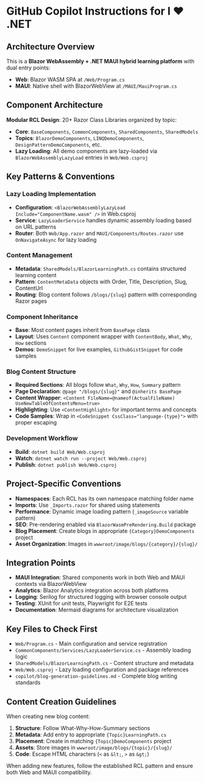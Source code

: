 # GitHub Copilot Instructions for I ❤️ .NET

## Architecture Overview
This is a **Blazor WebAssembly + .NET MAUI hybrid learning platform** with dual entry points:
- **Web**: Blazor WASM SPA at `/Web/Program.cs`
- **MAUI**: Native shell with BlazorWebView at `/MAUI/MauiProgram.cs`

## Component Architecture
**Modular RCL Design**: 20+ Razor Class Libraries organized by topic:
- **Core**: `BaseComponents`, `CommonComponents`, `SharedComponents`, `SharedModels`
- **Topics**: `BlazorDemoComponents`, `LINQDemoComponents`, `DesignPatternDemoComponents`, etc.
- **Lazy Loading**: All demo components are lazy-loaded via `BlazorWebAssemblyLazyLoad` entries in `Web/Web.csproj`

## Key Patterns & Conventions

### Lazy Loading Implementation
- **Configuration**: `<BlazorWebAssemblyLazyLoad Include="ComponentName.wasm" />` in Web.csproj
- **Service**: `LazyLoaderService` handles dynamic assembly loading based on URL patterns
- **Router**: Both `Web/App.razor` and `MAUI/Components/Routes.razor` use `OnNavigateAsync` for lazy loading

### Content Management
- **Metadata**: `SharedModels/BlazorLearningPath.cs` contains structured learning content
- **Pattern**: `ContentMetaData` objects with Order, Title, Description, Slug, ContentUrl
- **Routing**: Blog content follows `/blogs/{slug}` pattern with corresponding Razor pages

### Component Inheritance
- **Base**: Most content pages inherit from `BasePage` class
- **Layout**: Uses `Content` component wrapper with `ContentBody`, `What`, `Why`, `How` sections
- **Demos**: `DemoSnippet` for live examples, `GithubGistSnippet` for code samples

### Blog Content Structure
- **Required Sections**: All blogs follow `What`, `Why`, `How`, `Summary` pattern
- **Page Declaration**: `@page "/blogs/{slug}"` and `@inherits BasePage`
- **Content Wrapper**: `<Content FileName=@nameof(ActualFileName) UseNewTableOfContentsMenu=true>`
- **Highlighting**: Use `<ContentHighlight>` for important terms and concepts
- **Code Samples**: Wrap in `<CodeSnippet CssClass="language-{type}">` with proper escaping

### Development Workflow
- **Build**: `dotnet build Web/Web.csproj`
- **Watch**: `dotnet watch run --project Web/Web.csproj`
- **Publish**: `dotnet publish Web/Web.csproj`

## Project-Specific Conventions
- **Namespaces**: Each RCL has its own namespace matching folder name
- **Imports**: Use `_Imports.razor` for shared using statements
- **Performance**: Dynamic image loading pattern (`_imageSource` variable pattern)
- **SEO**: Pre-rendering enabled via `BlazorWasmPreRendering.Build` package
- **Blog Placement**: Create blogs in appropriate `{Category}DemoComponents` project
- **Asset Organization**: Images in `wwwroot/image/blogs/{category}/{slug}/`

## Integration Points
- **MAUI Integration**: Shared components work in both Web and MAUI contexts via BlazorWebView
- **Analytics**: Blazor Analytics integration across both platforms
- **Logging**: Serilog for structured logging with browser console output
- **Testing**: XUnit for unit tests, Playwright for E2E tests
- **Documentation**: Mermaid diagrams for architecture visualization

## Key Files to Check First
- `Web/Program.cs` - Main configuration and service registration
- `CommonComponents/Services/LazyLoaderService.cs` - Assembly loading logic
- `SharedModels/BlazorLearningPath.cs` - Content structure and metadata
- `Web/Web.csproj` - Lazy loading configuration and package references
- `copilot/blog-generation-guidelines.md` - Complete blog writing standards

## Content Creation Guidelines
When creating new blog content:
1. **Structure**: Follow What-Why-How-Summary sections
2. **Metadata**: Add entry to appropriate `{Topic}LearningPath.cs`
3. **Placement**: Create in matching `{Topic}DemoComponents` project
4. **Assets**: Store images in `wwwroot/image/blogs/{topic}/{slug}/`
5. **Code**: Escape HTML characters (`<` as `&lt;`, `>` as `&gt;`)

When adding new features, follow the established RCL pattern and ensure both Web and MAUI compatibility.
